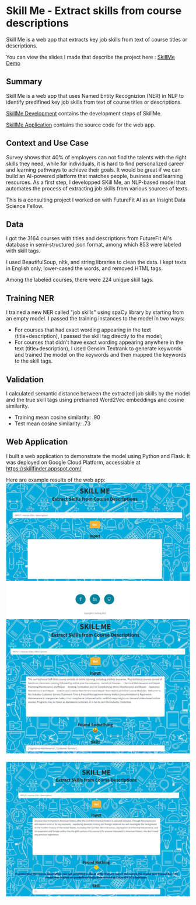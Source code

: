 # Skill Me - Extract skills from course descriptions
Skill Me is a web app that extracts key job skills from text of course titles or descriptions. 

You can view the slides I made that describe the project here : [SkillMe Demo](https://github.com/mollyteng/insight/blob/master/SkillMe_Demo.pdf)

## Summary
Skill Me is a web app that uses Named Entity Recognizion (NER) in NLP to identify predifined key job skills from text of course titles or descriptions.

[SkillMe Development](https://github.com/mollyteng/insight/tree/master/skill_me) contains the development steps of SkillMe.

[SkillMe Application](https://github.com/mollyteng/insight/tree/master/webapp) contains the source code for the web app.

## Context and Use Case
Survey shows that 40% of employers can not find the talents with the right skills they need, while for individuals, it is hard to find personalized career and learning pathways to achieve their goals. It would be great if we can build an AI-powered platform that matches people, business and learning resources. As a first step, I developped SKill Me, an NLP-based model that automates the process of extracting job skills from various sources of texts.

This is a consulting project I worked on with FutureFit AI as an Insight Data Science Fellow.

## Data
I got the 3164 courses with titles and descriptions from FutureFit AI's database in semi-structured json format, among which 853 were labeled with skill tags.  
 
I used BeautifulSoup, nltk, and string libraries to clean the data. I kept texts in English only, lower-cased the words, and removed HTML tags.

Among the labeled courses, there were 224 unique skill tags.

## Training NER
I trained a new NER called "job skills" using spaCy library by starting from an empty model. I passed the training instances to the model in two ways:

- For courses that had exact wording appearing in the text (title+description), I passed the skill tag directly to the model;
- For courses that didn't have exact wording appearing anywhere in the text (title+description), I used Gensim Textrank to generate keywords and trained the model on the keywords and then mapped the keywords to the skill tags.

## Validation
I calculated semantic distance between the extracted job skills by the model and the true skill tags using pretrained Word2Vec embeddings and cosine similarity.

- Training mean cosine similarity: .90
- Test mean cosine similarity: .73

## Web Application
I built a web application to demonstrate the model using Python and Flask. It was deployed on Google Cloud Platform, accessiable at https://skillfinder.appspot.com/

Here are example results of the web app:
![Webapp Results1](webapp_results1.png)
![Webapp Results2](webapp_results2.png)
![Webapp Results3](webapp_results3.png)
